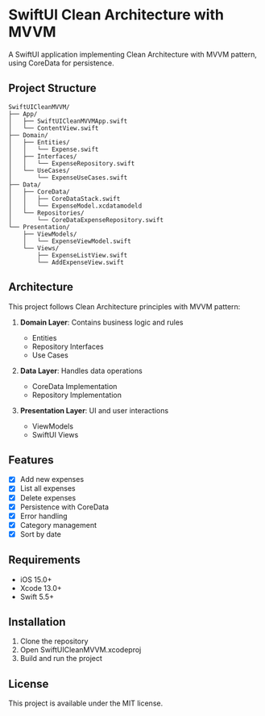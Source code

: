 # SwiftUI Clean Architecture with MVVM

A SwiftUI application implementing Clean Architecture with MVVM pattern, using CoreData for persistence.

## Project Structure

```
SwiftUICleanMVVM/
├── App/
│   ├── SwiftUICleanMVVMApp.swift
│   └── ContentView.swift
├── Domain/
│   ├── Entities/
│   │   └── Expense.swift
│   ├── Interfaces/
│   │   └── ExpenseRepository.swift
│   └── UseCases/
│       └── ExpenseUseCases.swift
├── Data/
│   ├── CoreData/
│   │   ├── CoreDataStack.swift
│   │   └── ExpenseModel.xcdatamodeld
│   └── Repositories/
│       └── CoreDataExpenseRepository.swift
└── Presentation/
    ├── ViewModels/
    │   └── ExpenseViewModel.swift
    └── Views/
        ├── ExpenseListView.swift
        └── AddExpenseView.swift
```

## Architecture

This project follows Clean Architecture principles with MVVM pattern:

1. **Domain Layer**: Contains business logic and rules
   - Entities
   - Repository Interfaces
   - Use Cases

2. **Data Layer**: Handles data operations
   - CoreData Implementation
   - Repository Implementation

3. **Presentation Layer**: UI and user interactions
   - ViewModels
   - SwiftUI Views

## Features

- [x] Add new expenses
- [x] List all expenses
- [x] Delete expenses
- [x] Persistence with CoreData
- [x] Error handling
- [x] Category management
- [x] Sort by date

## Requirements

- iOS 15.0+
- Xcode 13.0+
- Swift 5.5+

## Installation

1. Clone the repository
2. Open SwiftUICleanMVVM.xcodeproj
3. Build and run the project

## License

This project is available under the MIT license.